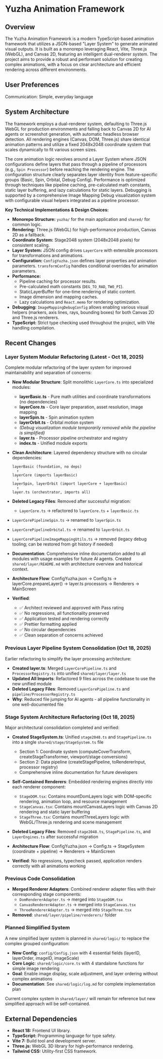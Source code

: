 # Yuzha Animation Framework

## Overview

The Yuzha Animation Framework is a modern TypeScript-based animation framework that utilizes a JSON-based "Layer System" to generate animated visual outputs. It is built as a monorepo leveraging React, Vite, Three.js (WebGL), and Canvas 2D, featuring an intelligent dual-renderer system. The project aims to provide a robust and performant solution for creating complex animations, with a focus on clear architecture and efficient rendering across different environments.

## User Preferences

Communication: Simple, everyday language

## System Architecture

The framework employs a dual-renderer system, defaulting to Three.js WebGL for production environments and falling back to Canvas 2D for AI agents or screenshot generation, with automatic headless browser detection. All rendering engines (Canvas, DOM, Three.js) share identical animation patterns and utilize a fixed 2048x2048 coordinate system that scales dynamically to fit various screen sizes.

The core animation logic revolves around a Layer System where JSON configurations define layers that pass through a pipeline of processors (e.g., `Spin Processor`) before reaching the rendering engine. The configuration structure clearly separates layer identity from feature-specific groups (Basic, Spin, Orbital, Debug Config). Performance is optimized through techniques like pipeline caching, pre-calculated math constants, static layer buffering, and lazy calculations for static layers. Debugging is supported by a comprehensive Image Mapping Debug visualization system with configurable visual helpers integrated as a pipeline processor.

**Key Technical Implementations & Design Choices:**

- **Monorepo Structure:** `yuzha/` for the main application and `shared/` for common logic.
- **Rendering:** Three.js (WebGL) for high-performance production, Canvas 2D as a fallback.
- **Coordinate System:** Stage2048 system (2048x2048 pixels) for consistent scaling.
- **Layer System:** JSON config drives `LayerCore` with extensible processors for transformations and animations.
- **Configuration:** `ConfigYuzha.json` defines layer properties and animation parameters. `transformConfig` handles conditional overrides for animation parameters.
- **Performance:**
  - Pipeline caching for processor results.
  - Pre-calculated math constants (`DEG_TO_RAD`, `TWO_PI`).
  - StaticLayerBuffer for one-time rendering of static content.
  - Image dimension and mapping caches.
  - Lazy calculations and `React.memo` for rendering optimization.
- **Debugging:** `ImageMappingDebugConfig` allows enabling various visual helpers (markers, axis lines, rays, bounding boxes) for both Canvas 2D and Three.js renderers.
- **TypeScript:** Strict type checking used throughout the project, with Vite handling compilation.

## Recent Changes

### Layer System Modular Refactoring (Latest - Oct 18, 2025)

Complete modular refactoring of the layer system for improved maintainability and separation of concerns:

- **New Modular Structure**: Split monolithic `LayerCore.ts` into specialized modules:
  - **layerBasic.ts** - Pure math utilities and coordinate transformations (no dependencies)
  - **layerCore.ts** - Core layer preparation, asset resolution, image mapping
  - **layerSpin.ts** - Spin animation system
  - **layerOrbit.ts** - Orbital motion system
  - *(Debug visualization module temporarily removed while the pipeline is simplified)*
  - **layer.ts** - Processor pipeline orchestrator and registry
  - **index.ts** - Unified module exports

- **Clean Architecture**: Layered dependency structure with no circular dependencies:
  ```
  layerBasic (foundation, no deps)
    ↑
  layerCore (imports layerBasic)
    ↑
  layerSpin, layerOrbit (import layerCore + layerBasic)
    ↑
  layer.ts (orchestrator, imports all)
  ```

- **Deleted Legacy Files**: Removed after successful migration:
  - `LayerCore.ts` → refactored to `layerCore.ts` + `layerBasic.ts`
- `LayerCorePipelineSpin.ts` → renamed to `layerSpin.ts`
- `LayerCorePipelineOrbital.ts` → renamed to `layerOrbit.ts`
- `LayerCorePipelineImageMappingUtils.ts` → removed (legacy debug tooling; can be restored from git history if needed)

- **Documentation**: Comprehensive inline documentation added to all modules with usage examples for future AI agents. Created `shared/layer/README.md` with architecture overview and historical context.

- **Architecture Flow**: ConfigYuzha.json → Config.ts → layerCore.prepareLayer() → layer.ts processors → Renderers → MainScreen

- **Verified**: 
  - ✅ Architect reviewed and approved with Pass rating
  - ✅ No regressions, all functionality preserved
  - ✅ Application tested and rendering correctly
  - ✅ Prettier formatting applied
  - ✅ No circular dependencies
  - ✅ Clean separation of concerns achieved

### Previous Layer Pipeline System Consolidation (Oct 18, 2025)

Earlier refactoring to simplify the layer processing architecture:

- **Created layer.ts**: Merged `LayerCorePipeline.ts` and `ProcessorRegistry.ts` into unified `shared/layer/layer.ts`
- **Updated All Imports**: Refactored 9 files across the codebase to use the new unified module
- **Deleted Legacy Files**: Removed `LayerCorePipeline.ts` and `pipeline/ProcessorRegistry.ts`
- **Why**: Reduced file jumping for AI agents - all pipeline functionality in one well-documented file

### Stage System Architecture Refactoring (Oct 18, 2025)

Major architectural consolidation completed and verified:

- **Created StageSystem.ts**: Unified `stage2048.ts` and `StagePipeline.ts` into a single `shared/stage/StageSystem.ts` file
  - Section 1: Coordinate system (computeCoverTransform, createStageTransformer, viewport/stage conversions)
  - Section 2: Data pipeline (createStagePipeline, toRendererInput, processor registry)
  - Comprehensive inline documentation for future developers

- **Self-Contained Renderers**: Embedded rendering engines directly into each renderer component:
  - `StageDOM.tsx`: Contains mountDomLayers logic with DOM-specific rendering, animation loop, and resource management
  - `StageCanvas.tsx`: Contains mountCanvasLayers logic with Canvas 2D rendering and static layer buffering
  - `StageThree.tsx`: Contains mountThreeLayers logic with WebGL/Three.js rendering and scene management
- **Deleted Legacy Files**: Removed `stage2048.ts`, `StagePipeline.ts`, and `LayerEngines.ts` after successful migration

- **Architecture Flow**: ConfigYuzha.json → Config.ts → StageSystem (coordinate + pipeline) → Renderers → MainScreen

- **Verified**: No regressions, typecheck passed, application renders correctly with all animations working

### Previous Code Consolidation

- **Merged Renderer Adapters**: Combined renderer adapter files with their corresponding stage components:
  - `DomRendererAdapter.ts` → merged into `StageDOM.tsx`
  - `CanvasRendererAdapter.ts` → merged into `StageCanvas.tsx`
  - `ThreeRendererAdapter.ts` → merged into `StageThree.tsx`
- **Removed**: `shared/layer/pipeline/renderers/` folder

### Planned Simplified System

A new simplified layer system is planned in `shared/logic/` to replace the complex grouped configuration:

- **New Config**: `config/Config.json` with 4 essential fields (layerID, layerOrder, imageID, imageScale)
- **Core Logic**: `shared/logic/core.ts` with 4 standalone functions for simple image rendering
- **Goal**: Enable image display, scale adjustment, and layer ordering without complex animations
- **Documentation**: See `shared/logic/log.md` for complete implementation plan

Current complex system in `shared/layer/` will remain for reference but new simplified approach will be self-contained.

## External Dependencies

- **React 18:** Frontend UI library.
- **TypeScript:** Programming language for type safety.
- **Vite 7:** Build tool and development server.
- **Three.js:** WebGL 3D library for high-performance rendering.
- **Tailwind CSS:** Utility-first CSS framework.
